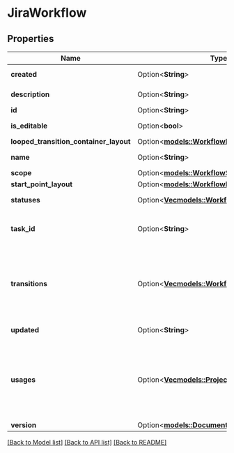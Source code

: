 # JiraWorkflow

## Properties

Name | Type | Description | Notes
------------ | ------------- | ------------- | -------------
**created** | Option<**String**> | The creation date of the workflow. | [optional]
**description** | Option<**String**> | The description of the workflow. | [optional]
**id** | Option<**String**> | The ID of the workflow. | [optional]
**is_editable** | Option<**bool**> | Indicates if the workflow can be edited. | [optional]
**looped_transition_container_layout** | Option<[**models::WorkflowLayout**](WorkflowLayout.md)> |  | [optional]
**name** | Option<**String**> | The name of the workflow. | [optional]
**scope** | Option<[**models::WorkflowScope**](WorkflowScope.md)> |  | [optional]
**start_point_layout** | Option<[**models::WorkflowLayout**](WorkflowLayout.md)> |  | [optional]
**statuses** | Option<[**Vec<models::WorkflowReferenceStatus>**](WorkflowReferenceStatus.md)> | The statuses referenced in this workflow. | [optional]
**task_id** | Option<**String**> | If there is a current [asynchronous task](#async-operations) operation for this workflow. | [optional]
**transitions** | Option<[**Vec<models::WorkflowTransitions>**](WorkflowTransitions.md)> | The transitions of the workflow. Note that a transition can have either the deprecated `to`/`from` fields or the `toStatusReference`/`links` fields, but never both nor a combination. | [optional]
**updated** | Option<**String**> | The last edited date of the workflow. | [optional]
**usages** | Option<[**Vec<models::ProjectIssueTypes>**](ProjectIssueTypes.md)> | Deprecated. See the [deprecation notice](https://developer.atlassian.com/cloud/jira/platform/changelog/#CHANGE-2298) for details.  Use the optional `workflows.usages` expand to get additional information about the projects and issue types associated with the requested workflows. | [optional]
**version** | Option<[**models::DocumentVersion**](DocumentVersion.md)> |  | [optional]

[[Back to Model list]](../README.md#documentation-for-models) [[Back to API list]](../README.md#documentation-for-api-endpoints) [[Back to README]](../README.md)


